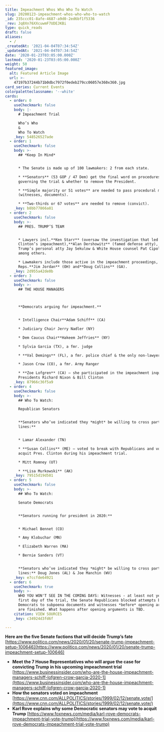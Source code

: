 ```yaml
---
title: Impeachment Whos Who Who To Watch
slug: 20200123-impeachment-whos-who-who-to-watch
_id: 235ccc01-8afe-4687-a9d0-2ed6bf1f5336
_rev: Jq8Xn76XXcuwmF7UDEJKBi
type: quick_reads
draft: false
aliases:
  - /
_createdAt: '2021-04-04T07:34:54Z'
_updatedAt: '2021-04-04T07:34:54Z'
date: '2020-01-23T03:05:00.000Z'
lastmod: '2020-01-23T03:05:00.000Z'
weight: 50
featured_image:
  alt: Featured Article Image
  url: >-
    47197b37244b71b0dbc7972f0edeb279cc06057e360x360.jpg
card_series: Current Events
colorpaletteclassname: '--white'
cards:
  - order: 0
    useCheckmark: false
    body: |-
      # Impeachment Trial

      Who’s Who  
      &  
      Who To Watch
    _key: 548526527ade
  - order: 1
    useCheckmark: false
    body: >-
      ## *Keep In Mind*


      * The Senate is made up of 100 lawmakers: 2 from each state.

      * **Senators** (53 GOP / 47 Dem) get the final word on procedures
      governing the trial & whether to remove the President.

      * **Simple majority or 51 votes** are needed to pass procedural motions
      (witnesses, documents).

      * **Two-thirds or 67 votes** are needed to remove (convict).
    _key: b8bb77866a81
  - order: 2
    useCheckmark: false
    body: >-
      ## PRES. TRUMP’S TEAM


      * Lawyers incl.**Ken Starr** (oversaw the investigation that led to Pres.
      Clinton’s impeachment),**Alan Dershowitz** (famed defense atty), Pres.
      Trump’s personal atty Jay Sekulow & White House counsel Pat Cipollone,
      among others.

      * Lawmakers include those active in the impeachment proceedings, such as
      Reps.**Jim Jordan** (OH) and**Doug Collins** (GA).
    _key: 2d955a42de0b
  - order: 3
    useCheckmark: false
    body: >-
      ## THE HOUSE MANAGERS  



      **Democrats arguing for impeachment.**


      * Intelligence Chair**Adam Schiff** (CA)

      * Judiciary Chair Jerry Nadler (NY)

      * Dem Caucus Chair**Hakeem Jeffries** (NY)

      * Sylvia Garcia (TX), a fmr. judge

      * **Val Demings** (FL), a fmr. police chief & the only non-lawyer

      * Jason Crow (CO), a fmr. Army Ranger

      * **Zoe Lofgren** (CA) – she participated in the impeachment inquires into
      Presidents Richard Nixon & Bill Clinton
    _key: 87966c36f5a9
  - order: 4
    useCheckmark: false
    body: >-
      ## Who To Watch:  

      Republican Senators


      **Senators who’ve indicated they *might* be willing to cross party
      lines:**


      * Lamar Alexander (TN)

      * **Susan Collins** (ME) – voted to break with Republicans and voted to
      acquit Pres. Clinton during his impeachment trial.

      * Mitt Romney (UT)

      * **Lisa Murkowski** (AK)
    _key: 79515d19d581
  - order: 5
    useCheckmark: false
    body: >-
      ## Who To Watch:  

      Senate Democrats


      **Senators running for president in 2020:**


      * Michael Bennet (CO)

      * Amy Klobuchar (MN)

      * Elizabeth Warren (MA)

      * Bernie Sanders (VT)


      **Senators who’ve indicated they *might* be willing to cross party
      lines:** Doug Jones (AL) & Joe Manchin (WV)
    _key: e7ccfde64921
  - order: 6
    useCheckmark: true
    body: >-
      WHO YOU WON'T SEE IN THE COMING DAYS: Witnesses - at least not yet. On the
      first day of the trial, the Senate Republicans blocked attempts by Senate
      Democrats to subpoena documents and witnesses *before* opening arguments
      are finished. What happens after opening arguments is TBD.
    citation: VIEW SOURCES
    _key: c34924d3fd6f

---
```

**Here are the five Senate factions that will decide Trump’s fate**  
[https://www.politico.com/news/2020/01/20/senate-trump-impeachment-setup-100646](https://www.politico.com/news/2020/01/20/senate-trump-impeachment-setup-100646)

* **Meet the 7 House Representatives who will argue the case for convicting Trump in his upcoming impeachment trial**  
[https://www.businessinsider.com/who-are-the-house-impeachment-managers-schiff-lofgren-crow-garcia-2020-1](https://www.businessinsider.com/who-are-the-house-impeachment-managers-schiff-lofgren-crow-garcia-2020-1)
* **How the senators voted on impeachment**  
[https://www.cnn.com/ALLPOLITICS/stories/1999/02/12/senate.vote/](https://www.cnn.com/ALLPOLITICS/stories/1999/02/12/senate.vote/)
* **Karl Rove explains why some Democratic senators may vote to acquit Trump** [https://www.foxnews.com/media/karl-rove-democrats-impeachment-trial-vote-trump](https://www.foxnews.com/media/karl-rove-democrats-impeachment-trial-vote-trump)